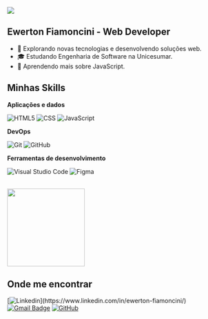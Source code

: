 ![](https://komarev.com/ghpvc/?username=ewefiamoncini&color=006bed)

## Ewerton Fiamoncini - Web Developer

- 🤔 Explorando novas tecnologias e desenvolvendo soluções web.
- 🎓 Estudando Engenharia de Software na Unicesumar.
- 🌱 Aprendendo mais sobre JavaScript.

## Minhas Skills

**Aplicações e dados**

![HTML5](https://img.shields.io/badge/-HTML5-333333?style=flat&logo=HTML5)
![CSS](https://img.shields.io/badge/-CSS-333333?style=flat&logo=CSS&logoColor=1572B6)
![JavaScript](https://img.shields.io/badge/-JavaScript-333333?style=flat&logo=javascript)
<!--![C++](https://img.shields.io/badge/-C++-333333?style=flat&logo=C%2B%2B&logoColor=00599C)
![Flutter](https://img.shields.io/badge/-Flutter-333333?style=flat&logo=Flutter)
![React](https://img.shields.io/badge/-React-333333?style=flat&logo=react)
![React Native](https://img.shields.io/badge/-React%20Native-333333?style=flat&logo=react)
![Jest](https://img.shields.io/badge/-Jest-333333?style=flat&logo=jest)
![MySQL](https://img.shields.io/badge/-MySQL-333333?style=flat&logo=mysql)
![Java](https://img.shields.io/badge/-Java-333333?style=flat&logo=Java&logoColor=007396)-->

**DevOps**

![Git](https://img.shields.io/badge/-Git-333333?style=flat&logo=git)
![GitHub](https://img.shields.io/badge/-GitHub-333333?style=flat&logo=github)
<!--![Bitbucket](https://img.shields.io/badge/-Bitbucket-333333?style=flat&logo=bitbucket)
![Docker](https://img.shields.io/badge/-Docker-333333?style=flat&logo=docker)
![Travis](https://img.shields.io/badge/-Travis-333333?style=flat&logo=travis)-->

**Ferramentas de desenvolvimento**

![Visual Studio Code](https://img.shields.io/badge/-Visual%20Studio%20Code-333333?style=flat&logo=visual-studio-code&logoColor=007ACC)
![Figma](https://img.shields.io/badge/-Figma-333333?style=flat&logo=figma&logoColor=007ACC)
<!--![Eclipse](https://img.shields.io/badge/-Eclipse-333333?style=flat&logo=eclipse-ide&logoColor=2C2255)
![Adobe XD](https://img.shields.io/badge/-Adobe%20XD-333333?style=flat&logo=adobe-xd&logoColor=007ACC)
![Trello](https://img.shields.io/badge/-Trello-333333?style=flat&logo=trello&logoColor=007ACC)-->

<br/>

<a href="https://github.com/ewefiamoncini" title="Perfil do Ewe Fiamoncini">
  <img height="180em" src="https://github-readme-stats.vercel.app/api?username=ewefiamoncini&theme=dracula&show_icons=true" />
</a>

## Onde me encontrar

[![Linkedin](https://img.shields.io/badge/-EweFiamoncini-blue?style=flat-square&logo=linkedin&logoColor=white&link=(https://www.linkedin.com/in/ewerton-fiamoncini/))](https://www.linkedin.com/in/ewerton-fiamoncini/)
[![Gmail Badge](https://img.shields.io/badge/-ewertonfiamoncini20@gmail.com-006bed?style=flat-square&logo=Gmail&logoColor=white&link=mailto:ewertonfiamoncini20@gmail.com)](mailto:ewertonfiamoncini20@gmail.com)
[![GitHub](https://img.shields.io/github/followers/ewefiamoncini?label=follow&style=social)](https://github.com/ewefiamoncini)
